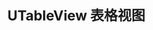 # UTableView 表格视图

<u-h2-tabs router>
    <u-h2-tab title="基础示例" to="/components/u-table-view/examples"></u-h2-tab>
    <u-h2-tab title="数据相关" to="/components/u-table-view/data"></u-h2-tab>
    <u-h2-tab title="测试用例" v-if="NODE_ENV === 'development'" to="/components/u-table-view/cases"></u-h2-tab>
    <u-h2-tab title="常见问题" to="/components/u-table-view/faq"></u-h2-tab>
    <u-h2-tab title="API" to="/components/u-table-view/api"></u-h2-tab>
</u-h2-tabs>

<router-view></router-view>
